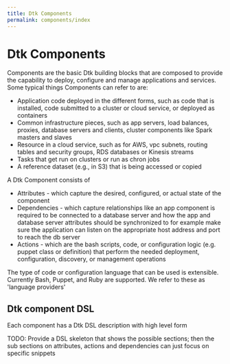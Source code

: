 ```yaml
---
title: Dtk Components
permalink: components/index
---
```


# Dtk Components

Components are the basic Dtk building blocks that are composed to provide the capability to deploy, configure and manage applications and services. Some typical things Components can refer to are:
* Application code deployed in the different forms, such as code that is installed, code submitted to a cluster or cloud service, or deployed as containers
* Common infrastructure pieces, such as app servers, load balances, proxies, database servers and clients, cluster components like Spark masters and slaves
* Resource in a cloud service, such as for AWS, vpc subnets, routing tables and security groups, RDS databases or Kinesis streams
* Tasks that get run on clusters or run as chron jobs
* A reference dataset (e.g., in S3) that is being accessed or copied

A Dtk Component consists of
* Attributes - which capture the desired, configured, or actual state of the component
* Dependencies - which capture relationships like an app component is required to be connected to a database server and how the app and database server attributes should be synchronized to for example make sure the application can listen on the appropriate host address and port to reach the db server
* Actions - which are the bash scripts, code, or configuration logic (e.g. puppet class or definition) that perform the needed deployment, configuration, discovery, or management operations

The type of code or configuration language that can be used is extensible. Currently Bash, Puppet, and Ruby are supported. We refer to these as 'language providers'

## Dtk component DSL 
Each component has a Dtk DSL description with high level form

TODO: Provide a DSL skeleton that shows the possible sections; then the sub sections on attributes, actions and dependencies can just focus on specific snippets
